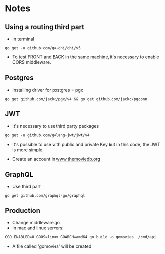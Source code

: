 # Notes

## Using a routing third part

* In terminal

``
go get -u github.com/go-chi/chi/v5
``

* To test FRONT and BACK in the same machine, it's necessary to enable CORS middleware.

## Postgres

* Installing driver for postgres = pgx

``
go get github.com/jackc/pgx/v4 &&
go get github.com/jackc/pgconn
``

## JWT

* It's necessary to use third party packages 

``
go get -u github.com/golang-jwt/jwt/v4
``

* It's possible to use with public and private Key but in this code, the JWT is more simple.
  
* Create an account in www.themoviedb.org

## GraphQL

* Use third part

``
go get github.com/graphql-go/graphql
``

## Production

* Change middleware.go
* In mac and linux servers:

``
CGO_ENABLED=0 GOOS=linux GOARCH=amd64 go build -o gomovies ./cmd/api
``

* A file called 'gomovies' will be created